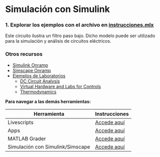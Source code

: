 # Simulación con Simulink



### 1. Explorar los ejemplos con el archivo en [instrucciones.mlx](https://matlab.mathworks.com/open/github/v1?repo=gabyarellano/MaterialesTallerEducadores&file=instrucciones_Simulink)
Este circuito ilustra un filtro paso bajo. Dicho modelo puede ser utilizado para la simulación y análisis de circuitos eléctricos. 


### Otros recursos
- [Simulink Onramp](https://matlabacademy.mathworks.com/es/details/simulink-onramp/simulink)
- [Simscape Onramp](https://matlabacademy.mathworks.com/details/simscape-onramp/simscape)
- [Ejemplos de Laboratorios](https://la.mathworks.com/academia/courseware/search.html?q=&fq%5B%5D=courseware_type:labs&page=1)
    - [DC Circuit Analysis](https://la.mathworks.com/matlabcentral/fileexchange/103375-dc-circuit-analysis)
    - [Virtual Hardware and Labs for Controls](https://la.mathworks.com/matlabcentral/fileexchange/100064-virtual-hardware-and-labs-for-controls)
    - [Thermodynamics](https://la.mathworks.com/matlabcentral/fileexchange/126784-thermodynamics)


**Para navegar a las demás herramientas:**

| **Herramienta**                      | **Instrucciones** |
|----------------------------------|-------------|
| Livescripts                      | [Accede aquí](https://github.com/gabyarellano/MaterialesTallerEducadores/tree/master/LiveScripts) | |
| Apps                             | [Accede aquí](https://github.com/gabyarellano/MaterialesTallerEducadores/tree/master/Apps)|
| MATLAB Grader                    | [Accede aquí](https://github.com/gabyarellano/MaterialesTallerEducadores/tree/master/MATLAB%20Grader)|
| Simulación con Simulink/Simscape | [Accede aquí](https://github.com/gabyarellano/MaterialesTallerEducadores/tree/master/Simulacion) |
